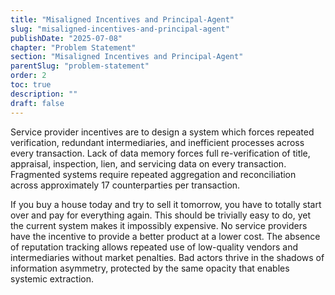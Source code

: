```yaml
---
title: "Misaligned Incentives and Principal-Agent"
slug: "misaligned-incentives-and-principal-agent"
publishDate: "2025-07-08"
chapter: "Problem Statement"
section: "Misaligned Incentives and Principal-Agent"
parentSlug: "problem-statement"
order: 2
toc: true
description: ""
draft: false
---
```


Service provider incentives are to design a system which forces repeated verification, redundant intermediaries, and
inefficient processes across every transaction. Lack of data memory forces full re-verification of title, appraisal,
inspection, lien, and servicing data on every transaction. Fragmented systems require repeated aggregation and
reconciliation across approximately 17 counterparties per transaction.

If you buy a house today and try to sell it tomorrow, you have to totally start over and pay for everything again. This
should be trivially easy to do, yet the current system makes it impossibly expensive. No service providers have the
incentive to provide a better product at a lower cost. The absence of reputation tracking allows repeated use of
low-quality vendors and intermediaries without market penalties. Bad actors thrive in the shadows of information
asymmetry, protected by the same opacity that enables systemic extraction.
